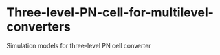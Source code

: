 # Three-level-PN-cell-for-multilevel-converters
Simulation models for three-level PN cell converter
